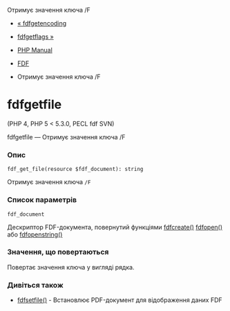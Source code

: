 Отримує значення ключа /F

-   [« fdfgetencoding](function.fdf-get-encoding.html)
    
-   [fdfgetflags »](function.fdf-get-flags.html)
    
-   [PHP Manual](index.md)
    
-   [FDF](ref.fdf.md)
    
-   Отримує значення ключа /F
    

# fdfgetfile

(PHP 4, PHP 5 < 5.3.0, PECL fdf SVN)

fdfgetfile — Отримує значення ключа /F

### Опис

```methodsynopsis
fdf_get_file(resource $fdf_document): string
```

Отримує значення ключа `/F`

### Список параметрів

`fdf_document`

Дескриптор FDF-документа, повернутий функціями [fdfcreate()](function.fdf-create.html) [fdfopen()](function.fdf-open.html) або [fdfopenstring()](function.fdf-open-string.html)

### Значення, що повертаються

Повертає значення ключа у вигляді рядка.

### Дивіться також

-   [fdfsetfile()](function.fdf-set-file.html) - Встановлює PDF-документ для відображення даних FDF